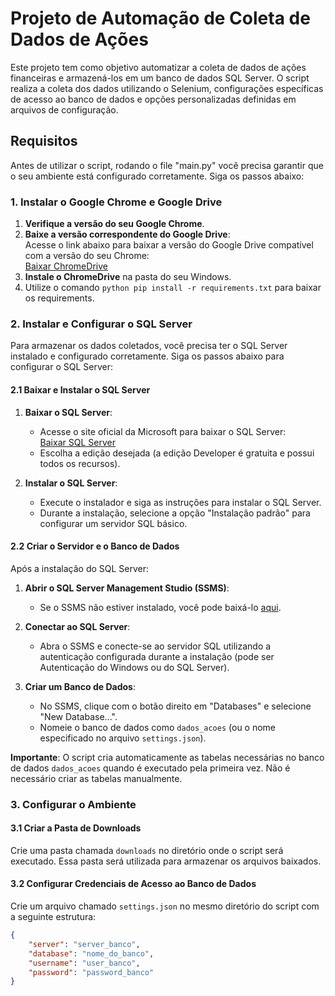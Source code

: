 # Projeto de Automação de Coleta de Dados de Ações

Este projeto tem como objetivo automatizar a coleta de dados de ações financeiras e armazená-los em um banco de dados SQL Server. O script realiza a coleta dos dados utilizando o Selenium, configurações específicas de acesso ao banco de dados e opções personalizadas definidas em arquivos de configuração.

## Requisitos

Antes de utilizar o script, rodando o file "main.py" você precisa garantir que o seu ambiente está configurado corretamente. Siga os passos abaixo:

### 1. Instalar o Google Chrome e Google Drive

1. **Verifique a versão do seu Google Chrome**.
2. **Baixe a versão correspondente do Google Drive**:  
   Acesse o link abaixo para baixar a versão do Google Drive compatível com a versão do seu Chrome:  
   [Baixar ChromeDrive](https://googlechromelabs.github.io/chrome-for-testing/)
3. **Instale o ChromeDrive** na pasta do seu Windows.
4. Utilize o comando ```python pip install -r requirements.txt``` para baixar os requirements.


### 2. Instalar e Configurar o SQL Server

Para armazenar os dados coletados, você precisa ter o SQL Server instalado e configurado corretamente. Siga os passos abaixo para configurar o SQL Server:

#### 2.1 Baixar e Instalar o SQL Server

1. **Baixar o SQL Server**:
   - Acesse o site oficial da Microsoft para baixar o SQL Server:  
     [Baixar SQL Server](https://www.microsoft.com/pt-br/sql-server/sql-server-downloads)
   - Escolha a edição desejada (a edição Developer é gratuita e possui todos os recursos).

2. **Instalar o SQL Server**:
   - Execute o instalador e siga as instruções para instalar o SQL Server.
   - Durante a instalação, selecione a opção "Instalação padrão" para configurar um servidor SQL básico.

#### 2.2 Criar o Servidor e o Banco de Dados

Após a instalação do SQL Server:

1. **Abrir o SQL Server Management Studio (SSMS)**:
   - Se o SSMS não estiver instalado, você pode baixá-lo [aqui](https://docs.microsoft.com/pt-br/sql/ssms/download-sql-server-management-studio-ssms).

2. **Conectar ao SQL Server**:
   - Abra o SSMS e conecte-se ao servidor SQL utilizando a autenticação configurada durante a instalação (pode ser Autenticação do Windows ou do SQL Server).

3. **Criar um Banco de Dados**:
   - No SSMS, clique com o botão direito em "Databases" e selecione "New Database...".
   - Nomeie o banco de dados como `dados_acoes` (ou o nome especificado no arquivo `settings.json`).

**Importante**: O script cria automaticamente as tabelas necessárias no banco de dados `dados_acoes` quando é executado pela primeira vez. Não é necessário criar as tabelas manualmente.

### 3. Configurar o Ambiente

#### 3.1 Criar a Pasta de Downloads

Crie uma pasta chamada `downloads` no diretório onde o script será executado. Essa pasta será utilizada para armazenar os arquivos baixados.

#### 3.2 Configurar Credenciais de Acesso ao Banco de Dados

Crie um arquivo chamado `settings.json` no mesmo diretório do script com a seguinte estrutura:

```json
{
    "server": "server_banco",
    "database": "nome_do_banco",
    "username": "user_banco",
    "password": "password_banco"
}
```
